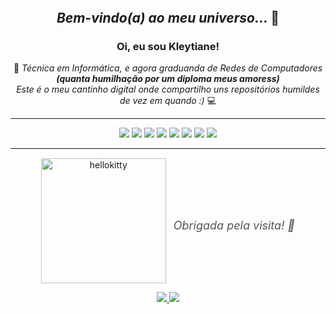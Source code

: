 <div align="center" style="line-height: 1; margin-bottom: -5px;">

</div>

<h2 align="center" style="margin-top: 0;">
  <em>Bem-vindo(a) ao meu universo... </em>🩵
</h2>

<div align="center">
  <h3>Oi, eu sou <strong>Kleytiane</strong>!</h3>🌺
 
  <em>
    Técnica em Informática, e agora graduanda de Redes de Computadores <br>
    <strong>(quanta humilhação por um diploma meus amoress)</strong><br>
    Este é o meu cantinho digital onde compartilho uns repositórios humildes de vez em quando :)
  </em> 💻

</div>

---
<p align="center">
  <img src="https://img.shields.io/badge/JavaScript-ffc0cb?style=for-the-badge&logo=javascript&logoColor=black" />
  <img src="https://img.shields.io/badge/Python-ffc0cb?style=for-the-badge&logo=python&logoColor=black" />
  <img src="https://img.shields.io/badge/Linux-ffc0cb?style=for-the-badge&logo=linux&logoColor=black" />
  <img src="https://img.shields.io/badge/MobaXterm-ffc0cb?style=for-the-badge&logo=windowsterminal&logoColor=black" />
  <img src="https://img.shields.io/badge/Cisco_Academy-ffc0cb?style=for-the-badge&logo=cisco&logoColor=black" />
  <img src="https://img.shields.io/badge/AutoCAD-ffc0cb?style=for-the-badge&logo=autodesk&logoColor=black" />
  <img src="https://img.shields.io/badge/VS_Code-ffc0cb?style=for-the-badge&logo=visual-studio-code&logoColor=black" />
  <img src="https://img.shields.io/badge/Shell_Script-ffc0cb?style=for-the-badge&logo=gnu-bash&logoColor=black" />
</p>

---

<div align="center" style="display: flex; justify-content: center; align-items: center; gap: 12px; margin-top: 30px;">
  <img src="https://github.com/user-attachments/assets/0c851a90-758e-48e8-8030-8c3b14ad70e1" 
       width="200px" alt="hellokitty" style="margin-top: -15px;" />
  <p style="margin: 0; font-style: italic; font-size: 18px; color: #555;">
    <em>Obrigada pela visita! 🌼</em>
  </p>
  
</div>

<p align="center">
  <a href="https://www.instagram.com/kleytl" target="_blank">
    <img src="https://img.shields.io/badge/Instagram-ffc0cb?style=for-the-badge&logo=instagram&logoColor=black"/>
  </a>
  <a href="https://www.linkedin.com/in/kleytiane" target="_blank">
    <img src="https://img.shields.io/badge/LinkedIn-ffc0cb?style=for-the-badge&logo=linkedin&logoColor=black"/>
  </a>
</p>
